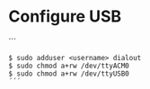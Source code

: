 # Configure USB

´´´
```
$ sudo adduser <username> dialout
$ sudo chmod a+rw /dev/ttyACM0
$ sudo chmod a+rw /dev/ttyUSB0
´´´
```

